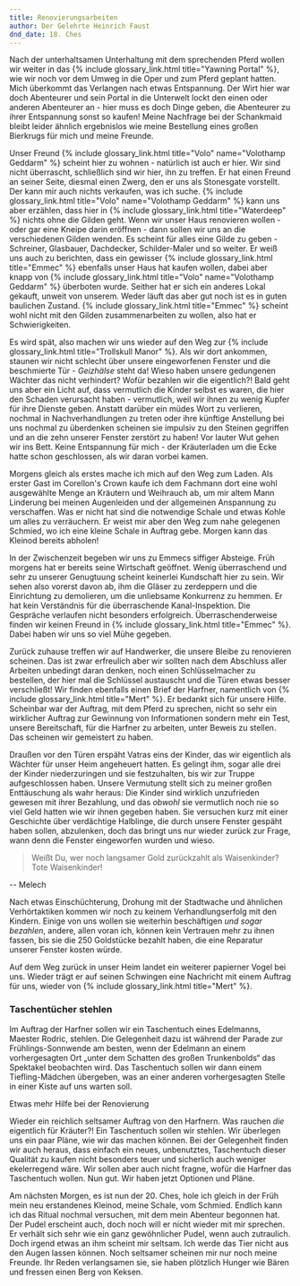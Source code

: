 ```yaml
---
title: Renovierungsarbeiten
author: Der Gelehrte Heinrich Faust
dnd_date: 18. Ches
---
```


Nach der unterhaltsamen Unterhaltung mit dem sprechenden Pferd wollen wir
weiter in das {% include glossary_link.html title="Yawning Portal" %}, wie wir noch vor dem Umweg in die Oper und zum
Pferd geplant hatten. Mich überkommt das Verlangen nach etwas Entspannung. Der
Wirt hier war doch Abenteurer und sein Portal in die Unterwelt lockt den einen
oder anderen Abenteurer an - hier muss es doch Dinge geben, die Abenteurer zu
ihrer Entspannung sonst so kaufen! Meine Nachfrage bei der Schankmaid bleibt
leider ähnlich ergebnislos wie meine Bestellung eines großen Bierkrugs für mich
und meine Freunde.

<!-- more -->

Unser Freund {% include glossary_link.html title="Volo" name="Volothamp Geddarm" %} scheint hier zu wohnen - natürlich ist auch er hier. Wir sind
nicht überrascht, schließlich sind wir hier, ihn zu treffen. Er hat einen
Freund an seiner Seite, diesmal einen Zwerg, den er uns als Stonesgate
vorstellt. Der kann mir auch nichts verkaufen, was ich suche. {% include glossary_link.html title="Volo" name="Volothamp Geddarm" %} kann uns
aber erzählen, dass hier in {% include glossary_link.html title="Waterdeep" %} nichts ohne die Gilden geht. Wenn wir
unser Haus renovieren wollen - oder gar eine Kneipe darin eröffnen - dann
sollen wir uns an die verschiedenen Gilden wenden. Es scheint für alles eine
Gilde zu geben - Schreiner, Glasbauer, Dachdecker, Schilder-Maler und so
weiter. Er weiß uns auch zu berichten, dass ein gewisser {% include glossary_link.html title="Emmec" %} ebenfalls unser
Haus hat kaufen wollen, dabei aber knapp von {% include glossary_link.html title="Volo" name="Volothamp Geddarm" %} überboten wurde. Seither hat
er sich ein anderes Lokal gekauft, unweit von unserem. Weder läuft das aber gut
noch ist es in guten baulichen Zustand. {% include glossary_link.html title="Emmec" %} scheint wohl nicht mit den Gilden
zusammenarbeiten zu wollen, also hat er Schwierigkeiten.

Es wird spät, also machen wir uns wieder auf den Weg zur {% include glossary_link.html title="Trollskull Manor" %}. Als
wir dort ankommen, staunen wir nicht schlecht über unsere eingeworfenen Fenster
und die beschmierte Tür - *Geizhälse* steht da! Wieso haben unsere gedungenen
Wächter das nicht verhindert? Wofür bezahlen wir die eigentlich?! Bald geht uns
aber ein Licht auf, dass vermutlich die Kinder selbst es waren, die hier den
Schaden verursacht haben - vermutlich, weil wir ihnen zu wenig Kupfer für ihre
Dienste geben. Anstatt darüber ein müdes Wort zu verlieren, nochmal in
Nachverhandlungen zu treten oder ihre künftige Anstellung bei uns nochmal zu
überdenken scheinen sie impulsiv zu den Steinen gegriffen und an die zehn
unserer Fenster zerstört zu haben! Vor lauter Wut gehen wir ins Bett. Keine
Entspannung für mich - der Kräuterladen um die Ecke hatte schon geschlossen,
als wir daran vorbei kamen.

Morgens gleich als erstes mache ich mich auf den Weg zum Laden. Als erster Gast
im Corellon's Crown kaufe ich dem Fachmann dort eine wohl ausgewählte Menge an
Kräutern und Weihrauch ab, um mir altem Mann Linderung bei meinen Augenleiden
und der allgemeinen Anspannung zu verschaffen. Was er nicht hat sind die
notwendige Schale und etwas Kohle um alles zu verräuchern. Er weist mir aber
den Weg zum nahe gelegenen Schmied, wo ich eine kleine Schale in Auftrag gebe.
Morgen kann das Kleinod bereits abholen!

In der Zwischenzeit begeben wir uns zu Emmecs siffiger Absteige. Früh morgens
hat er bereits seine Wirtschaft geöffnet. Wenig überraschend und sehr zu
unserer Genugtuung scheint keinerlei Kundschaft hier zu sein. Wir sehen also
vorerst davon ab, ihm die Gläser zu zerdeppern und die Einrichtung zu
demolieren, um die unliebsame Konkurrenz zu hemmen. Er hat kein Verständnis für
die überraschende Kanal-Inspektion. Die Gespräche verlaufen nicht besonders
erfolgreich. Überraschenderweise finden wir keinen Freund in {% include glossary_link.html title="Emmec" %}. Dabei haben
wir uns so viel Mühe gegeben.

Zurück zuhause treffen wir auf Handwerker, die unsere Bleibe zu renovieren
scheinen. Das ist zwar erfreulich aber wir sollten nach dem Abschluss aller
Arbeiten unbedingt daran denken, noch einen Schlüsselmacher zu bestellen, der
hier mal die Schlüssel austauscht und die Türen etwas besser verschließt! Wir
finden ebenfalls einen Brief der Harfner, namentlich von {% include glossary_link.html title="Mert" %}. Er bedankt sich
für unsere Hilfe. Scheinbar war der Auftrag, mit dem Pferd zu sprechen, nicht
so sehr ein wirklicher Auftrag zur Gewinnung von Informationen sondern mehr ein
Test, unsere Bereitschaft, für die Harfner zu arbeiten, unter Beweis zu
stellen. Das scheinen wir gemeistert zu haben.

Draußen vor den Türen erspäht Vatras eins der Kinder, das wir eigentlich als
Wächter für unser Heim angeheuert hatten. Es gelingt ihm, sogar alle drei der
Kinder niederzuringen und sie festzuhalten, bis wir zur Truppe aufgeschlossen
haben. Unsere Vermutung stellt sich zu meiner großen Enttäuschung als wahr
heraus: Die Kinder sind wirklich unzufrieden gewesen mit ihrer Bezahlung, und
das *obwohl* sie vermutlich noch nie so viel Geld hatten wie wir ihnen gegeben
haben. Sie versuchen kurz mit einer Geschichte über verdächtige Halblinge, die
durch unsere Fenster gespäht haben sollen, abzulenken, doch das bringt uns nur wieder
zurück zur Frage, wann denn die Fenster eingeworfen wurden und wieso.

> Weißt Du, wer noch langsamer Gold zurückzahlt als Waisenkinder? Tote Waisenkinder!

-- Melech

Nach etwas Einschüchterung, Drohung mit der Stadtwache und ähnlichen
Verhörtaktiken kommen wir noch zu keinem Verhandlungserfolg mit den Kindern.
Einige von uns wollen sie weiterhin beschäftigen *und sogar bezahlen*, andere,
allen voran ich, können kein Vertrauen mehr zu ihnen fassen, bis sie die 250
Goldstücke bezahlt haben, die eine Reparatur unserer Fenster kosten würde.

Auf dem Weg zurück in unser Heim landet ein weiterer papierner Vogel bei uns.
Wieder trägt er auf seinen Schwingen eine Nachricht mit einem Auftrag für uns,
wieder von {% include glossary_link.html title="Mert" %}.

<div class="infobox quest">
<h3>Taschentücher stehlen</h3>
  <p>Im Auftrag der
     Harfner sollen wir ein Taschentuch eines Edelmanns, Maester Rodric, stehlen.
     Die Gelegenheit dazu ist während der Parade zur Frühlings-Sonnwende am
     besten, wenn der Edelmann an einem vorhergesagten Ort „unter dem Schatten
     des großen Trunkenbolds“ das Spektakel beobachten wird. Das Taschentuch
     sollen wir dann einem Tiefling-Mädchen übergeben, was an einer anderen
     vorhergesagten Stelle in einer Kiste auf uns warten soll.
  </p>
  <p class="reward">Etwas mehr Hilfe bei der Renovierung</p>
</div>

Wieder ein reichlich seltsamer Auftrag von den Harfnern. Was rauchen *die*
eigentlich für Kräuter?! Ein Taschentuch sollen wir stehlen. Wir überlegen uns
ein paar Pläne, wie wir das machen können. Bei der Gelegenheit finden wir auch
heraus, dass einfach ein neues, unbenutztes, Taschentuch dieser Qualität zu
kaufen nicht besonders teuer und sicherlich auch weniger ekelerregend wäre. Wir
sollen aber auch nicht fragne, wofür die Harfner das Taschentuch wollen. Nun
gut. Wir haben jetzt Optionen und Pläne.

Am nächsten Morgen, es ist nun der 20. Ches, hole ich gleich in der Früh mein
neu erstandenes Kleinod, meine Schale, vom Schmied. Endlich kann ich das Ritual
nochmal versuchen, mit dem mein Abenteur begonnen hat. Der Pudel erscheint
auch, doch noch will er nicht wieder mit mir sprechen. Er verhält sich sehr wie
ein ganz gewöhnlicher Pudel, wenn auch zutraulich. Doch irgend etwas an ihm
scheint mir seltsam. Ich werde das Tier nicht aus den Augen lassen können. Noch
seltsamer scheinen mir nur noch meine Freunde. Ihr Reden verlangsamen sie, sie
haben plötzlich Hunger wie Bären und fressen einen Berg von Keksen.
